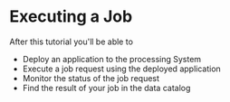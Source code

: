 # Executing a Job

After this tutorial you'll be able to

* Deploy an application to the processing System
* Execute a job request using the deployed application
* Monitor the status of the job request
* Find the result of your job in the data catalog
